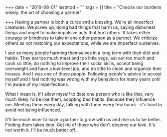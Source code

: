 +++
date = "2019-08-01"
lastmod = ""
tags = []
title = "Choose our burdens wisely: the art of choosing a partner"

+++
Having a partner is both a curse and a blessing. We're all imperfect creatures. We screw up, doing bad things that harm us, saying dishonest things and impel to make impulsive acts that hurt others. It takes either courage or blindness to take in one other person as a partner. We criticize others as not matching our expectations, while we are imperfect ourselves. 

I see so many people harming themselves in a long term with their diet and habits. They eat too much meat and too little vegs, eat out too much and cook so little, do nothing to improve their social skills, accept being overweight and have a low-level job, and do little to clean and organize their houses. And I was one of those people. Following people's advice to accept myself and I feel nothing was wrong with my behaviors for many years until I'm aware of my imperfections.

What I mean is, if I allow myself to date one person who is like that, very much likely I'd be like them, adopting bad habits. Because they influence me. Meeting them every day, talking with them every few hours - it's hard to avoid not being influenced.

It'll be much nicer to have a partner to grow with us and rise us to be better. Finding them takes time. Get rid of those who don't deserve our love. It's not worth it. I'll be much better off. 